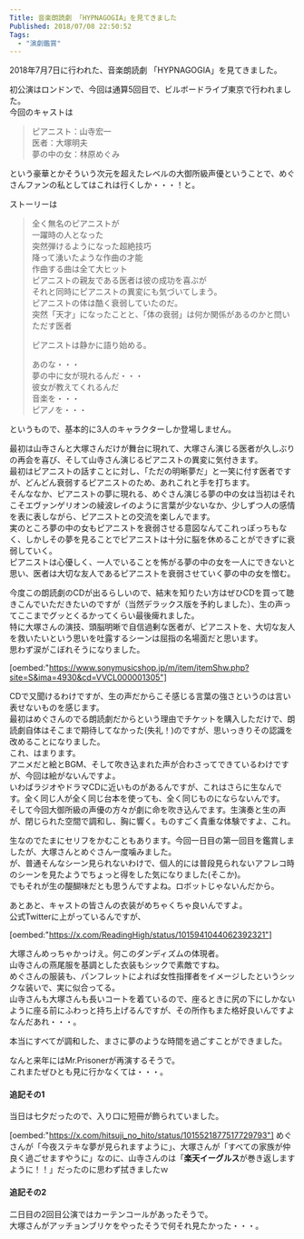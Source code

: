 ```yaml
---
Title: 音楽朗読劇 「HYPNAGOGIA」を見てきました
Published: 2018/07/08 22:50:52
Tags:
  - "演劇鑑賞"
---
```

2018年7月7日に行われた、音楽朗読劇 「HYPNAGOGIA」を見てきました。  

<!-- more -->

初公演はロンドンで、今回は通算5回目で、ビルボードライブ東京で行われました。  
今回のキャストは

> ピアニスト：山寺宏一  
> 医者：大塚明夫  
> 夢の中の女：林原めぐみ  

という豪華とかそういう次元を超えたレベルの大御所級声優ということで、めぐさんファンの私としてはこれは行くしか・・・！と。  





ストーリーは  

> 全く無名のピアニストが  
> 一躍時の人となった  
> 突然弾けるようになった超絶技巧  
> 降って湧いたような作曲の才能  
> 作曲する曲は全て大ヒット  
> ピアニストの親友である医者は彼の成功を喜ぶが  
> それと同時にピアニストの異変にも気づいてしまう。  
> ピアニストの体は酷く衰弱していたのだ。  
> 突然「天才」になったことと、「体の衰弱」は何か関係があるのかと問いただす医者  
>   
> ピアニストは静かに語り始める。  
>   
> あのな・・・  
> 夢の中に女が現れるんだ・・・  
> 彼女が教えてくれるんだ  
> 音楽を・・・  
> ピアノを・・・  

というもので、基本的に3人のキャラクターしか登場しません。  

最初は山寺さんと大塚さんだけが舞台に現れて、大塚さん演じる医者が久しぶりの再会を喜び、そして山寺さん演じるピアニストの異変に気付きます。  
最初はピアニストの話すことに対し、「ただの明晰夢だ」と一笑に付す医者ですが、どんどん衰弱するピアニストのため、あれこれと手を打ちます。  
そんななか、ピアニストの夢に現れる、めぐさん演じる夢の中の女は当初はそれこそエヴァンゲリオンの綾波レイのように言葉が少ないなか、少しずつ人の感情を表に表しながら、ピアニストとの交流を楽しんでます。  
実のところ夢の中の女もピアニストを衰弱させる意図なんてこれっぽっちもなく、しかしその夢を見ることでピアニストは十分に脳を休めることができずに衰弱していく。  
ピアニストは心優しく、一人でいることを怖がる夢の中の女を一人にできないと思い、医者は大切な友人であるピアニストを衰弱させていく夢の中の女を憎む。  


今度この朗読劇のCDが出るらしいので、結末を知りたい方はぜひCDを買って聴きこんでいただきたいのですが（当然デラックス版を予約しました）、生の声ってここまでグッとくるかってくらい最後痺れました。   
特に大塚さんの演技、頭脳明晰で自信過剰な医者が、ピアニストを、大切な友人を救いたいという思いを吐露するシーンは屈指の名場面だと思います。  
思わず涙がこぼれそうになりました。  



[oembed:"https://www.sonymusicshop.jp/m/item/itemShw.php?site=S&ima=4930&cd=VVCL000001305"]



CDで又聞けるわけですが、生の声だからこそ感じる言葉の強さというのは言い表せないものを感じます。  
最初はめぐさんのでる朗読劇だからという理由でチケットを購入しただけで、朗読劇自体はそこまで期待してなかった(失礼！)のですが、思いっきりその認識を改めることになりました。  
これ、はまります。  
アニメだと絵とBGM、そして吹き込まれた声が合わさってできているわけですが、今回は絵がないんですよ。  
いわばラジオやドラマCDに近いものがあるんですが、これはさらに生なんです。全く同じ人が全く同じ台本を使っても、全く同じものにならないんです。  
そして今回大御所級の声優の方々が劇に命を吹き込んでます。生演奏と生の声が、閉じられた空間で調和し、胸に響く。ものすごく貴重な体験ですよ、これ。  

生なのでたまにセリフをかむこともあります。今回一日目の第一回目を鑑賞しましたが、大塚さんとめぐさん一度噛みました。  
が、普通そんなシーン見られないわけで、個人的には普段見られないアフレコ時のシーンを見たようでちょっと得をした気になりました(そこか)。  
でもそれが生の醍醐味だとも思うんですよね。ロボットじゃないんだから。  



あとあと、キャストの皆さんの衣装がめちゃくちゃ良いんですよ。  
公式Twitterに上がっているんですが、

[oembed:"https://x.com/ReadingHigh/status/1015941044062392321"]

大塚さんめっちゃかっけえ。何このダンディズムの体現者。    
山寺さんの燕尾服を基調とした衣装もシックで素敵ですね。  
めぐさんの服装も、パンフレットによれば女性指揮者をイメージしたというシックな装いで、実に似合ってる。  
山寺さんも大塚さんも長いコートを着ているので、座るときに尻の下にしかないように座る前にふわっと持ち上げるんですが、その所作もまた格好良いんですよなんだあれ・・・。  


本当にすべてが調和した、まさに夢のような時間を過ごすことができました。  

なんと来年にはMr.Prisonerが再演するそうで。  
これまたぜひとも見に行かなくては・・・。  

#### 追記その1  
当日は七夕だったので、入り口に短冊が飾られていました。  

[oembed:"https://x.com/hitsuji_no_hito/status/1015521877517729793"]
めぐさんが「今夜ステキな夢が見られますように」、大塚さんが「すべての家族が仲良く過ごせますやうに」なのに、山寺さんのは「<b>楽天イーグルス</b>が巻き返しますように！！」だったのに思わず拭きましたｗ  



#### 追記その2  

二日目の2回目公演ではカーテンコールがあったそうで。  
大塚さんがアッチョンブリケをやったそうで何それ見たかった・・・。  


